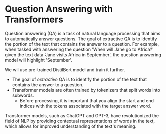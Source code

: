 # Question Answering with Transformers
Question answering (QA) is a task of natural language processing that aims to automatically answer questions. The goal of extractive QA is to identify the portion of the text that contains the answer to a question. For example, when tasked with answering the question 'When will Jane go to Africa?' given the text data 'Jane visits Africa in September', the question answering model will highlight 'September'.

We wil use pre-trained DistilBert model and train it further.

- The goal of *extractive* QA is to identify the portion of the text that contains the answer to a question.
- Transformer models are often trained by tokenizers that split words into subwords.
  - Before processing, it is important that you align the start and end indices with the tokens associated with the target answer word.


Transformer models, such as ChatGPT and GPT-3, have revolutionized the field of NLP by providing contextual representations of words in the text, which allows for improved understanding of the text's meaning.
